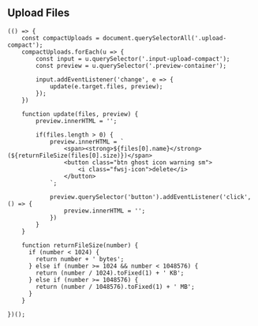 
## Upload Files

    (() => {
    	const compactUploads = document.querySelectorAll('.upload-compact');
    	compactUploads.forEach(u => {
    		const input = u.querySelector('.input-upload-compact');
    		const preview = u.querySelector('.preview-container');
    
    		input.addEventListener('change', e => {
    			update(e.target.files, preview);
    		});
    	})
    
    	function update(files, preview) {
    		preview.innerHTML = '';
    
    		if(files.length > 0) {
    			preview.innerHTML = `
    				<span><strong>${files[0].name}</strong>(${returnFileSize(files[0].size)})</span>
    				<button class="btn ghost icon warning sm">
    					<i class="fwsj-icon">delete</i>
    				</button>
    			`;
    
    			preview.querySelector('button').addEventListener('click', () => {
    				preview.innerHTML = '';
    			})
    		}
    	}
    
    	function returnFileSize(number) {
    	  if (number < 1024) {
    	    return number + ' bytes';
    	  } else if (number >= 1024 && number < 1048576) {
    	    return (number / 1024).toFixed(1) + ' KB';
    	  } else if (number >= 1048576) {
    	    return (number / 1048576).toFixed(1) + ' MB';
    	  }
    	}
    
    })();

<!--stackedit_data:
eyJoaXN0b3J5IjpbLTEyNTkyNTc4MzksLTE1MDg1NDU5NzVdfQ
==
-->